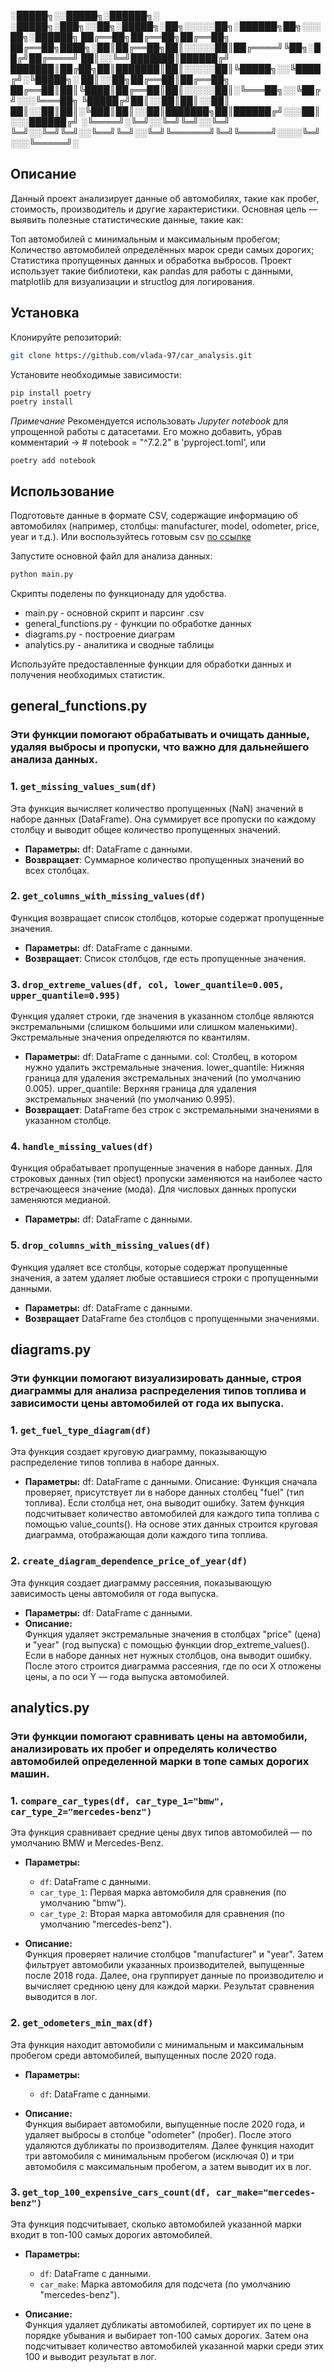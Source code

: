 
░█████╗░░█████╗░██████╗░  ░█████╗░███╗░░██╗░█████╗░██╗░░░░░██╗░██████╗██╗░░░██╗░██████╗
██╔══██╗██╔══██╗██╔══██╗  ██╔══██╗████╗░██║██╔══██╗██║░░░░░██║██╔════╝╚██╗░██╔╝██╔════╝
██║░░╚═╝███████║██████╔╝  ███████║██╔██╗██║███████║██║░░░░░██║╚█████╗░░╚████╔╝░╚█████╗░
██║░░██╗██╔══██║██╔══██╗  ██╔══██║██║╚████║██╔══██║██║░░░░░██║░╚═══██╗░░╚██╔╝░░░╚═══██╗
╚█████╔╝██║░░██║██║░░██║  ██║░░██║██║░╚███║██║░░██║███████╗██║██████╔╝░░░██║░░░██████╔╝
░╚════╝░╚═╝░░╚═╝╚═╝░░╚═╝  ╚═╝░░╚═╝╚═╝░░╚══╝╚═╝░░╚═╝╚══════╝╚═╝╚═════╝░░░░╚═╝░░░╚═════╝░

## Описание
Данный проект анализирует данные об автомобилях, такие как пробег, стоимость, производитель и другие характеристики. Основная цель — выявить полезные статистические данные, такие как:

Топ автомобилей с минимальным и максимальным пробегом;
Количество автомобилей определённых марок среди самых дорогих;
Статистика пропущенных данных и обработка выбросов.
Проект использует такие библиотеки, как pandas для работы с данными, matplotlib для визуализации и structlog для логирования.

## Установка
Клонируйте репозиторий:

```bash
git clone https://github.com/vlada-97/car_analysis.git
```

Установите необходимые зависимости:
```bash
pip install poetry 
poetry install 
```

*_Примечание_*
Рекомендуется использовать _Jupyter notebook_ для упрощенной работы с датасетами. 
Его можно добавить, убрав комментарий -> # notebook = "^7.2.2" в 'pyproject.toml', или 
```commandline
poetry add notebook
```

## Использование
Подготовьте данные в формате CSV, содержащие информацию об автомобилях (например, столбцы: manufacturer, model, odometer, price, year и т.д.).
Или воспользуйтесь готовым csv [по ссылке](https://dazzling-caption-fe8.notion.site/csv-ca695565045241148e91024d9489d6fe?pvs=4)

Запустите основной файл для анализа данных:

```bash 
python main.py
```

Скрипты поделены по функционаду для удобства. 
- main.py - основной скрипт и парсинг .csv
- general_functions.py - функции по обработке данных
- diagrams.py - построение диаграм 
- analytics.py - аналитика и сводные таблицы 


Используйте предоставленные функции для обработки данных и получения необходимых статистик.

## general_functions.py
### Эти функции помогают обрабатывать и очищать данные, удаляя выбросы и пропуски, что важно для дальнейшего анализа данных.

### 1. `get_missing_values_sum(df)`
Эта функция вычисляет количество пропущенных (NaN) значений в наборе данных (DataFrame). Она суммирует все пропуски по каждому столбцу и выводит общее количество пропущенных значений.
- **Параметры:**
df: DataFrame с данными.
- **Возвращает**:
Суммарное количество пропущенных значений во всех столбцах.

### 2. `get_columns_with_missing_values(df)`
Функция возвращает список столбцов, которые содержат пропущенные значения.
- **Параметры:**
df: DataFrame с данными.
- **Возвращает**:
Список столбцов, где есть пропущенные значения.

### 3. `drop_extreme_values(df, col, lower_quantile=0.005, upper_quantile=0.995)`
Функция удаляет строки, где значения в указанном столбце являются экстремальными (слишком большими или слишком маленькими). Экстремальные значения определяются по квантилям.
- **Параметры:**
df: DataFrame с данными.
col: Столбец, в котором нужно удалить экстремальные значения.
lower_quantile: Нижняя граница для удаления экстремальных значений (по умолчанию 0.005).
upper_quantile: Верхняя граница для удаления экстремальных значений (по умолчанию 0.995).
- **Возвращает**:
DataFrame без строк с экстремальными значениями в указанном столбце.

### 4. `handle_missing_values(df)`
Функция обрабатывает пропущенные значения в наборе данных. Для строковых данных (тип object) пропуски заменяются на наиболее часто встречающееся значение (мода). Для числовых данных пропуски заменяются медианой.
- **Параметры:**
df: DataFrame с данными.

### 5. `drop_columns_with_missing_values(df)`
Функция удаляет все столбцы, которые содержат пропущенные значения, а затем удаляет любые оставшиеся строки с пропущенными данными.
- **Параметры:**
df: DataFrame с данными.
- **Возвращает**
DataFrame без столбцов с пропущенными значениями.

## diagrams.py
### Эти функции помогают визуализировать данные, строя диаграммы для анализа распределения типов топлива и зависимости цены автомобилей от года их выпуска.

### 1. `get_fuel_type_diagram(df)`
Эта функция создает круговую диаграмму, показывающую распределение типов топлива в наборе данных.
- **Параметры:**
df: DataFrame с данными.
Описание:
Функция сначала проверяет, присутствует ли в наборе данных столбец "fuel" (тип топлива). Если столбца нет, она выводит ошибку. Затем функция подсчитывает количество автомобилей для каждого типа топлива с помощью value_counts(). На основе этих данных строится круговая диаграмма, отображающая доли каждого типа топлива.

### 2. `create_diagram_dependence_price_of_year(df)`
Эта функция создает диаграмму рассеяния, показывающую зависимость цены автомобиля от года выпуска.
- **Параметры:**
df: DataFrame с данными.
- **Описание:**  
Функция удаляет экстремальные значения в столбцах "price" (цена) и "year" (год выпуска) с помощью функции drop_extreme_values(). Если в наборе данных нет нужных столбцов, она выводит ошибку. После этого строится диаграмма рассеяния, где по оси X отложены цены, а по оси Y — года выпуска автомобилей.

## analytics.py
### Эти функции помогают сравнивать цены на автомобили, анализировать их пробег и определять количество автомобилей определенной марки в топе самых дорогих машин.

### 1. `compare_car_types(df, car_type_1="bmw", car_type_2="mercedes-benz")`
Эта функция сравнивает средние цены двух типов автомобилей — по умолчанию BMW и Mercedes-Benz.
- **Параметры:**
  - `df`: DataFrame с данными.
  - `car_type_1`: Первая марка автомобиля для сравнения (по умолчанию "bmw").
  - `car_type_2`: Вторая марка автомобиля для сравнения (по умолчанию "mercedes-benz").
  
- **Описание:**  
  Функция проверяет наличие столбцов "manufacturer" и "year". Затем фильтрует автомобили указанных производителей, выпущенные после 2018 года. Далее, она группирует данные по производителю и вычисляет среднюю цену для каждой марки. Результат сравнения выводится в лог.


### 2. `get_odometers_min_max(df)`
Эта функция находит автомобили с минимальным и максимальным пробегом среди автомобилей, выпущенных после 2020 года.

- **Параметры:**
  - `df`: DataFrame с данными.
  
- **Описание:**  
  Функция выбирает автомобили, выпущенные после 2020 года, и удаляет выбросы в столбце "odometer" (пробег). После этого удаляются дубликаты по производителям. Далее функция находит три автомобиля с минимальным пробегом (исключая 0) и три автомобиля с максимальным пробегом, а затем выводит их в лог.


### 3. `get_top_100_expensive_cars_count(df, car_make="mercedes-benz")`
Эта функция подсчитывает, сколько автомобилей указанной марки входит в топ-100 самых дорогих автомобилей.

- **Параметры:**
  - `df`: DataFrame с данными.
  - `car_make`: Марка автомобиля для подсчета (по умолчанию "mercedes-benz").
  
- **Описание:**  
  Функция удаляет дубликаты автомобилей, сортирует их по цене в порядке убывания и выбирает топ-100 самых дорогих. Затем она подсчитывает количество автомобилей указанной марки среди этих 100 и выводит результат в лог.
